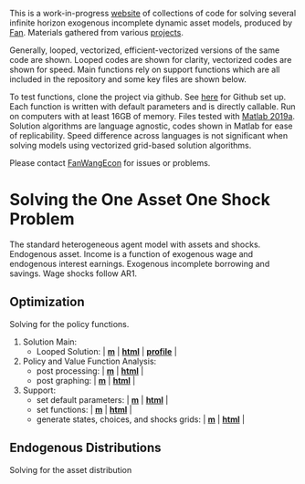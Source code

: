 This is a work-in-progress [website](https://fanwangecon.github.io/CodeDynaAsset/) of collections of code for solving several infinite horizon exogenous incomplete dynamic asset models, produced by [Fan](https://fanwangecon.github.io/). Materials gathered from various [projects](https://fanwangecon.github.io/research).

Generally, looped, vectorized, efficient-vectorized versions of the same code are shown. Looped codes are shown for clarity, vectorized codes are shown for speed. Main functions rely on support functions which are all included in the repository and some key files are shown below.

To test functions, clone the project via github. See [here](docs/gitsetup.md) for Github set up. Each function is written with default parameters and is directly callable. Run on computers with at least 16GB of memory. Files tested with [Matlab 2019a](https://www.mathworks.com/company/newsroom/mathworks-announces-release-2019a-of-matlab-and-simulink.html). Solution algorithms are language agnostic, codes shown in Matlab for ease of replicability. Speed difference across languages is not significant when solving models using vectorized grid-based solution algorithms.

Please contact [FanWangEcon](https://fanwangecon.github.io/) for issues or problems.


<!-- Each self-contained folder includes all codes required to invoke each model.

Each model folder has this file structure:

1. invoke: file that invoke, call the file in the solve folder, to loop over various parameter combinations
2. solve: the solution code for solving the model, including solution code for optimization and code for finding distributions. Generally, several versions of codes are included for solving the model using different algorithms.
3. tools: files, functions, specific to this model that helps solving things
4. params: including files that contain different parameter combinations

There is a an overall tools folder that contains codes/files that are shared across folders.

Within each subfolder, there is possibly a *_profile* folder for html files that are profiling results (only several main files are stored, so most links are not clickable), and a html file with files generated by matlab publish. -->

# Solving the One Asset One Shock Problem
<!-- https://fanwangecon.github.io/CodeDynaAsset/m_az -->

The standard heterogeneous agent model with assets and shocks. Endogenous asset. Income is a function of exogenous wage and endogenous interest earnings. Exogenous incomplete borrowing and savings. Wage shocks follow AR1.

## Optimization

Solving for the policy functions.

1. Solution Main:
    - Looped Solution: \| [**m**](https://github.com/FanWangEcon/CodeDynaAsset/blob/master/m_az/solve/ff_az_vf.m) \| [**html**](https://fanwangecon.github.io/CodeDynaAsset/m_az/solve/html/ff_az_vf.html) \| [**profile**](https://fanwangecon.github.io/CodeDynaAsset/m_az/solve/profile/default_p3/file3.html) \|    
2. Policy and Value Function Analysis:
    - post processing: \| [**m**](https://github.com/FanWangEcon/CodeDynaAsset/blob/master/m_az/solvepost/ff_az_vf_post.m) \| [**html**](https://fanwangecon.github.io/CodeDynaAsset/m_az/solvepost/html/ff_az_vf_post.html) \|
    - post graphing: \| [**m**](https://github.com/FanWangEcon/CodeDynaAsset/blob/master/m_az/solvepost/ff_az_vf_post_graph.m) \| [**html**](https://fanwangecon.github.io/CodeDynaAsset/m_az/solvepost/html/ff_az_vf_post_graph.html) \|
3. Support:
    - set default parameters: \| [**m**](https://github.com/FanWangEcon/CodeDynaAsset/blob/master/m_az/paramfunc/ffs_az_set_default_param.m) \| [**html**](https://fanwangecon.github.io/CodeDynaAsset/m_az/paramfunc/html/ffs_az_set_default_param.html) \|
    - set functions: \| [**m**](https://github.com/FanWangEcon/CodeDynaAsset/blob/master/m_az/paramfunc/ffs_az_set_functions.m) \| [**html**](https://fanwangecon.github.io/CodeDynaAsset/m_az/paramfunc/html/ffs_az_set_functions.html) \|
    - generate states, choices, and shocks grids: \| [**m**](https://github.com/FanWangEcon/CodeDynaAsset/blob/master/m_az/paramfunc/ffs_az_get_funcgrid.m) \| [**html**](https://fanwangecon.github.io/CodeDynaAsset/m_az/paramfunc/html/ffs_az_get_funcgrid.html) \|


## Endogenous Distributions

Solving for the asset distribution
